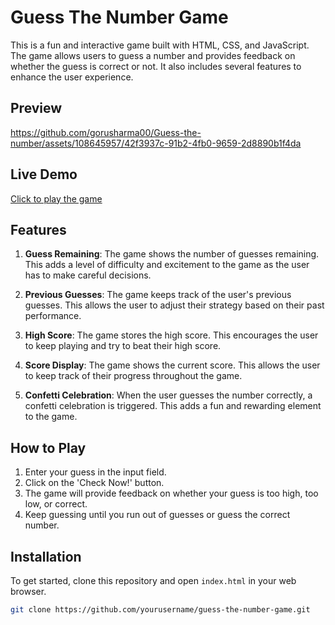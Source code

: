 # Guess The Number Game

This is a fun and interactive game built with HTML, CSS, and JavaScript. The game allows users to guess a number and provides feedback on whether the guess is correct or not. It also includes several features to enhance the user experience.

## Preview

https://github.com/gorusharma00/Guess-the-number/assets/108645957/42f3937c-91b2-4fb0-9659-2d8890b1f4da


## Live Demo

[Click to play the game](https://game-guess-numbers.netlify.app/)

## Features

1. **Guess Remaining**: The game shows the number of guesses remaining. This adds a level of difficulty and excitement to the game as the user has to make careful decisions.

2. **Previous Guesses**: The game keeps track of the user's previous guesses. This allows the user to adjust their strategy based on their past performance.

3. **High Score**: The game stores the high score. This encourages the user to keep playing and try to beat their high score.

4. **Score Display**: The game shows the current score. This allows the user to keep track of their progress throughout the game.

5. **Confetti Celebration**: When the user guesses the number correctly, a confetti celebration is triggered. This adds a fun and rewarding element to the game.

## How to Play

1. Enter your guess in the input field.
2. Click on the 'Check Now!' button.
3. The game will provide feedback on whether your guess is too high, too low, or correct.
4. Keep guessing until you run out of guesses or guess the correct number.

## Installation

To get started, clone this repository and open `index.html` in your web browser.

```bash
git clone https://github.com/yourusername/guess-the-number-game.git
```